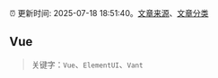 :alarm_clock: 更新时间: 2025-07-18 18:51:40。[文章来源](/README.md)、[文章分类](/TAGS.md)

## Vue


> 关键字：`Vue`、`ElementUI`、`Vant`



